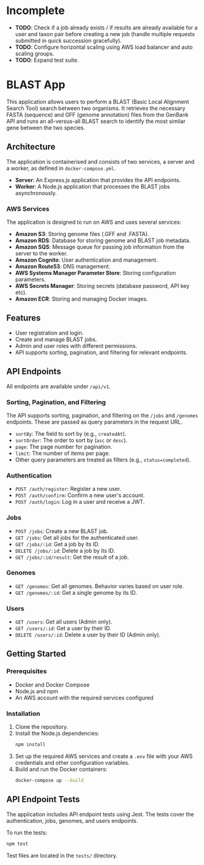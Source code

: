 # Incomplete

  * **TODO**: Check if a job already exists / if results are already available for a user and taxon pair before creating a new job (handle multiple requests submitted in quick succession gracefully).
  * **TODO**: Configure horizontal scaling using AWS load balancer and auto scaling groups.
  * **TODO**: Expand test suite.

# BLAST App

This application allows users to perform a BLAST (Basic Local Alignment Search Tool) search between two organisms. It retrieves the necessary FASTA (sequence) and GFF (genome annotation) files from the GenBank API and runs an all-versus-all BLAST search to identify the most similar gene between the two species.

## Architecture

The application is containerised and consists of two services, a server and a worker, as defined in `docker-compose.yml`.

  * **Server**: An Express.js application that provides the API endpoints.
  * **Worker**: A Node.js application that processes the BLAST jobs asynchronously.

### AWS Services

The application is designed to run on AWS and uses several services:

  * **Amazon S3**: Storing genome files (.GFF and .FASTA).
  * **Amazon RDS**: Database for storing genome and BLAST job metadata.
  * **Amazon SQS**: Message queue for passing job information from the server to the worker.
  * **Amazon Cognito**: User authentication and management.
  * **Amazon Route53**: DNS management.
  * **AWS Systems Manager Parameter Store**: Storing configuration parameters.
  * **AWS Secrets Manager**: Storing secrets (database password, API key etc).
  * **Amazon ECR**: Storing and managing Docker images.

## Features

  * User registration and login.
  * Create and manage BLAST jobs.
  * Admin and user roles with different permissions.
  * API supports sorting, pagination, and filtering for relevant endpoints.

## API Endpoints

All endpoints are available under `/api/v1`.

### Sorting, Pagination, and Filtering

The API supports sorting, pagination, and filtering on the `/jobs` and `/genomes` endpoints. These are passed as query parameters in the request URL.

  * `sortBy`: The field to sort by (e.g., `createdAt`).
  * `sortOrder`: The order to sort by (`asc` or `desc`).
  * `page`: The page number for pagination.
  * `limit`: The number of items per page.
  * Other query parameters are treated as filters (e.g., `status=completed`).

### Authentication

  * `POST /auth/register`: Register a new user.
  * `POST /auth/confirm`: Confirm a new user's account.
  * `POST /auth/login`: Log in a user and receive a JWT.

### Jobs

  * `POST /jobs`: Create a new BLAST job.
  * `GET /jobs`: Get all jobs for the authenticated user.
  * `GET /jobs/:id`: Get a job by its ID.
  * `DELETE /jobs/:id`: Delete a job by its ID.
  * `GET /jobs/:id/result`: Get the result of a job.

### Genomes

  * `GET /genomes`: Get all genomes. Behavior varies based on user role.
  * `GET /genomes/:id`: Get a single genome by its ID.

### Users

  * `GET /users`: Get all users (Admin only).
  * `GET /users/:id`: Get a user by their ID.
  * `DELETE /users/:id`: Delete a user by their ID (Admin only).

## Getting Started

### Prerequisites

  * Docker and Docker Compose
  * Node.js and npm
  * An AWS account with the required services configured

### Installation

1.  Clone the repository.
2.  Install the Node.js dependencies:
    ```bash
    npm install
    ```
3.  Set up the required AWS services and create a `.env` file with your AWS credentials and other configuration variables.
4.  Build and run the Docker containers:
    ```bash
    docker-compose up --build
    ```

## API Endpoint Tests

The application includes API endpoint tests using Jest. The tests cover the authentication, jobs, genomes, and users endpoints.

To run the tests:

```bash
npm test
```

Test files are located in the `tests/` directory.
